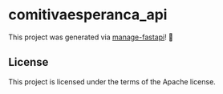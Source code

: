# comitivaesperanca_api

This project was generated via [manage-fastapi](https://ycd.github.io/manage-fastapi/)! :tada:

## License

This project is licensed under the terms of the Apache license.
